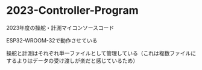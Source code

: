 # 2023-Controller-Program
2023年度の操舵・計測マイコンソースコード

ESP32-WROOM-32で動作させている

操舵と計測はそれぞれ単一ファイルとして管理している（これは複数ファイルにするよりはデータの受け渡しが楽だと感じているため）
